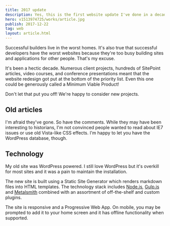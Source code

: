 ```yaml
---
title: 2017 update
description: Yes, this is the first website update I've done in a decade.
hero: v1513974725/works/article.jpg
publish: 2017-12-22
tag: web
layout: article.html
---
```


Successful builders live in the worst homes. It's also true that successful developers have the worst websites because they're too busy building sites and applications for other people. That's my excuse.

It's been a hectic decade. Numerous client projects, hundreds of SitePoint articles, video courses, and conference presentations meant that the website redesign got put at the bottom of the priority list. Even this one could be generously called a Minimum Viable Product!

Don't let that put you off! We're happy to consider new projects.


## Old articles
I'm afraid they've gone. So have the comments. While they may have been interesting to historians, I'm not convinced people wanted to read about IE7 issues or use old Vista-like CSS effects. I'm happy to let you have the WordPress database, though.


## Technology
My old site was WordPress powered. I still love WordPress but it's overkill for most sites and it was a pain to maintain the installation.

The new site is built using a Static Site Generator which renders markdown files into HTML templates. The technology stack includes [Node.js](http://nodejs.org/), [Gulp.js](https://gulpjs.com/) and [Metalsmith](http://www.metalsmith.io/) combined with an assortment of off-the-shelf and custom plugins.

The site is responsive and a Progressive Web App. On mobile, you may be prompted to add it to your home screen and it has offline functionality when supported.
